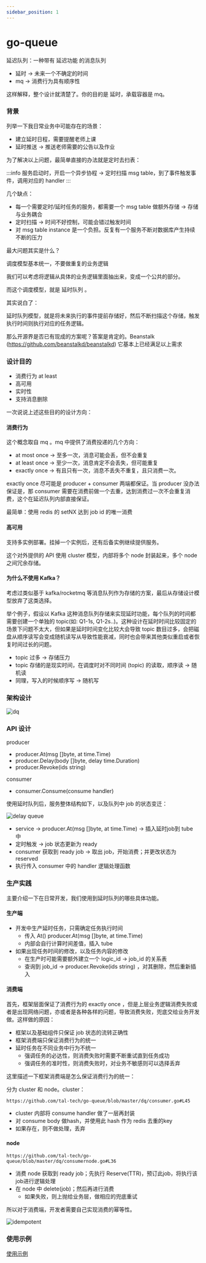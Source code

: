 ```yaml
---
sidebar_position: 1
---
```


# go-queue

延迟队列：一种带有 延迟功能 的消息队列

- 延时 → 未来一个不确定的时间
- mq → 消费行为具有顺序性

这样解释，整个设计就清楚了。你的目的是 延时，承载容器是 mq。

### 背景

列举一下我日常业务中可能存在的场景：

- 建立延时日程，需要提醒老师上课
- 延时推送 → 推送老师需要的公告以及作业

为了解决以上问题，最简单直接的办法就是定时去扫表：

:::info
服务启动时，开启一个异步协程 → 定时扫描 msg table，到了事件触发事件，调用对应的 handler
:::

几个缺点：

- 每一个需要定时/延时任务的服务，都需要一个 msg table 做额外存储 → 存储与业务耦合
- 定时扫描 → 时间不好控制，可能会错过触发时间
- 对 msg table instance 是一个负担。反复有一个服务不断对数据库产生持续不断的压力

最大问题其实是什么？

调度模型基本统一，不要做重复的业务逻辑

我们可以考虑将逻辑从具体的业务逻辑里面抽出来，变成一个公共的部分。

而这个调度模型，就是 延时队列 。

其实说白了：

延时队列模型，就是将未来执行的事件提前存储好，然后不断扫描这个存储，触发执行时间则执行对应的任务逻辑。

那么开源界是否已有现成的方案呢？答案是肯定的。Beanstalk (https://github.com/beanstalkd/beanstalkd) 它基本上已经满足以上需求

### 设计目的

- 消费行为 at least
- 高可用
- 实时性
- 支持消息删除

一次说说上述这些目的的设计方向：

#### 消费行为

这个概念取自 mq 。mq 中提供了消费投递的几个方向：

- at most once → 至多一次，消息可能会丢，但不会重复
- at least once → 至少一次，消息肯定不会丢失，但可能重复
- exactly once → 有且只有一次，消息不丢失不重复，且只消费一次。

exactly once 尽可能是 producer + consumer 两端都保证。当 producer 没办法保证是，那 consumer 需要在消费前做一个去重，达到消费过一次不会重复消费，这个在延迟队列内部直接保证。

最简单：使用 redis 的 setNX 达到 job id 的唯一消费

#### 高可用

支持多实例部署。挂掉一个实例后，还有后备实例继续提供服务。

这个对外提供的 API 使用 cluster 模型，内部将多个 node 封装起来，多个 node 之间冗余存储。

#### 为什么不使用 Kafka？

考虑过类似基于 kafka/rocketmq 等消息队列作为存储的方案，最后从存储设计模型放弃了这类选择。

举个例子，假设以 Kafka 这种消息队列存储来实现延时功能，每个队列的时间都需要创建一个单独的 topic(如: Q1-1s, Q1-2s..)。这种设计在延时时间比较固定的场景下问题不太大，但如果是延时时间变化比较大会导致 topic 数目过多，会把磁盘从顺序读写会变成随机读写从导致性能衰减，同时也会带来其他类似重启或者恢复时间过长的问题。

- topic 过多 → 存储压力
- topic 存储的是现实时间，在调度时对不同时间 (topic) 的读取，顺序读 → 随机读
- 同理，写入的时候顺序写 → 随机写

### 架构设计

![dq](/img/dq.png)

### API 设计

producer

- producer.At(msg []byte, at time.Time)
- producer.Delay(body []byte, delay time.Duration)
- producer.Revoke(ids string)

consumer

- consumer.Consume(consume handler)

使用延时队列后，服务整体结构如下，以及队列中 job 的状态变迁：

![delay queue](/img/delay-queue.png)

- service → producer.At(msg []byte, at time.Time) → 插入延时job到 tube 中
- 定时触发 → job 状态更新为 ready
- consumer 获取到 ready job → 取出 job，开始消费；并更改状态为 reserved
- 执行传入 consumer 中的 handler 逻辑处理函数

### 生产实践

主要介绍一下在日常开发，我们使用到延时队列的哪些具体功能。

#### 生产端

- 开发中生产延时任务，只需确定任务执行时间
    - 传入 At()  producer.At(msg []byte, at time.Time)
    - 内部会自行计算时间差值，插入 tube
- 如果出现任务时间的修改，以及任务内容的修改
    - 在生产时可能需要额外建立一个 logic_id → job_id 的关系表
    - 查询到 job_id  → producer.Revoke(ids string) ，对其删除，然后重新插入
    
#### 消费端

首先，框架层面保证了消费行为的 exactly once ，但是上层业务逻辑消费失败或者是出现网络问题，亦或者是各种各样的问题，导致消费失败，兜底交给业务开发做。这样做的原因：

- 框架以及基础组件只保证 job 状态的流转正确性
- 框架消费端只保证消费行为的统一
- 延时任务在不同业务中行为不统一
    - 强调任务的必达性，则消费失败时需要不断重试直到任务成功
    - 强调任务的准时性，则消费失败时，对业务不敏感则可以选择丢弃
    
这里描述一下框架消费端是怎么保证消费行为的统一：

分为 cluster 和 node。cluster：

`https://github.com/tal-tech/go-queue/blob/master/dq/consumer.go#L45`

- cluster 内部将 consume handler 做了一层再封装
- 对 consume body 做hash，并使用此 hash 作为 redis 去重的key
- 如果存在，则不做处理，丢弃

#### node

`https://github.com/tal-tech/go-queue/blob/master/dq/consumernode.go#L36`

- 消费 node 获取到 ready job；先执行 Reserve(TTR)，预订此job，将执行该job进行逻辑处理
- 在 node 中 delete(job)；然后再进行消费
    - 如果失败，则上抛给业务层，做相应的兜底重试
    
所以对于消费端，开发者需要自己实现消费的幂等性。

![idempotent](/img/idempotent.png)

### 使用示例

[使用示例](https://github.com/zeromicro/go-queue/tree/master/example)



